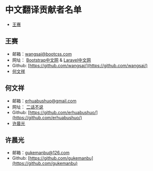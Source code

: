 # 中文翻译贡献者名单

* [王赛](contributors.md#wangsai)

## 王赛

* 邮箱：wangsai@bootcss.com
* 网址： [Bootstrap中文网](http://www.bootcss.com) & [Laravel中文网](http://www.golaravel.com)
* Github: [https://github.com/wangsai/](https://github.com/wangsai/)
* [何文祥](contributors.md#hewenxiang)

## 何文祥

* 邮箱：erhuabushuo@gmail.com
* 网址： [二话不说](http://www.erhuabushuo.tk) 
* Github: [https://github.com/erhuabushuo/](https://github.com/erhuabushuo/)
* [许晨光](contributors.md#xuchenguang)

## 许晨光

* 邮箱：gukemanbu@126.com
* Github: [https://github.com/gukemanbu](https://github.com/gukemanbu)

